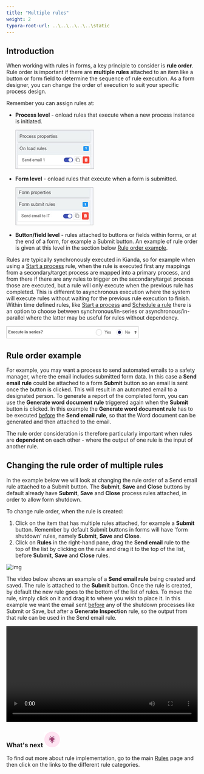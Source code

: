 ```yaml
---
title: "Multiple rules"
weight: 2
typora-root-url: ..\..\..\..\..\static
---
```


## Introduction ##

When working with rules in forms, a key principle to consider is **rule order**. Rule order is important if there are **multiple rules** attached to an item like a button or form field to determine the sequence of rule execution. As a form designer, you can change the order of execution to suit your specific process design.

Remember you can assign rules at:

- **Process level** - onload rules that execute when a new process instance is initiated.

  ![Process level rule example](/images/process-level-rule-example.jpg)

- **Form level** - onload rules that execute when a form is submitted.

  ![Form level rules](/images/form-level-rule.jpg)

- **Button/field level** - rules attached to buttons or fields within forms, or at the end of a form, for example a Submit button. An example of rule order is given at this level in the section below [Rule order example](#rule-order-example).

Rules are typically synchronously executed in Kianda, so for example when using a [Start a process](/platform/rules/workflow/start-a-process/) rule, when the rule is executed first any mappings from a secondary/target process are mapped into a primary process, and from there if there are any rules to trigger on the secondary/target process those are executed, but a rule will only execute when the previous rule has completed. This is different to asynchronous execution where the system will execute rules without waiting for the previous rule execution to finish. Within time defined rules, like [Start a process](/platform/rules/workflow/start-a-process/) and [Schedule a rule](/platform/rules/workflow/schedule-a-rule/) there is an option to choose between synchronous/in-series or asynchronous/in-parallel where the latter may be useful for rules without dependency.

![Execute in series option on rules](/images/execute-in-series.jpg)

## Rule order example ##

For example, you may want a process to send automated emails to a safety manager, where the email includes submitted form data. In this case a **Send email rule** could be attached to a form **Submit** button so an email is sent once the button is clicked. This will result in an automated email to a designated person. To generate a report of the completed form, you can use the **Generate word** **document** **rule** triggered again when the **Submit** button is clicked. In this example the **Generate word document rule** has to be executed <u>before</u> the **Send email rule**, so that the Word document can be generated and then attached to the email. 

The rule order consideration is therefore particularly important when rules are **dependent** on each other - where the output of one rule is the input of another rule.



## Changing the rule order of multiple rules

In the example below we will look at changing the rule order of a Send email rule attached to a Submit button. The **Submit**, **Save** and **Close** buttons by default already have **Submit**, **Save** and **Close** process rules attached, in order to allow form shutdown.

To change rule order, when the rule is created:

1. Click on the item that has multiple rules attached, for example a **Submit** button. Remember by default Submit buttons in forms will have 'form shutdown' rules, namely **Submit**, **Save** and **Close**.
2. Click on **Rules** in the right-hand pane, drag the **Send email** rule to the top of the list by clicking on the rule and drag it to the top of the list, before **Submit**, **Save** and **Close** rules. 

![img](https://academy.kianda.com/wp-content/uploads/2022/03/ruleorder_frame.png)

The video below shows an example of a **Send email rule** being created and saved. The rule is attached to the **Submit** button. Once the rule is created, by default the new rule goes to the bottom of the list of rules. To move the rule, simply click on it and drag it to where you wish to place it. In this example we want the email sent <u>before</u> any of the shutdown processes like Submit or Save, but after a **Generate Inspection** rule, so the output from that rule can be used in the Send email rule. 

<video width="100%" style="width:100%" controls>
    <source src="/videos/short-rule-order.mp4">
    Your browser does not support the video tag.
    </source>
</video>



### What's next  ![Idea icon](/images/18.png) ###

To find out more about rule implementation, go to the main [Rules](/platform/rules/) page and then click on the links to the different rule categories.